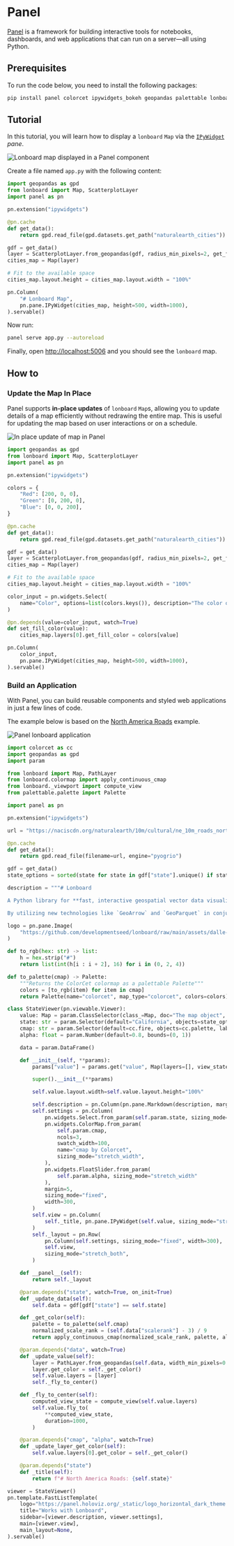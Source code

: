 # Panel

[Panel](https://panel.holoviz.org/) is a framework for building interactive tools for notebooks, dashboards, and web applications that can run on a server—all using Python.

## Prerequisites

To run the code below, you need to install the following packages:

```bash
pip install panel colorcet ipywidgets_bokeh geopandas palettable lonboard pyogrio watchfiles
```

## Tutorial

In this tutorial, you will learn how to display a `lonboard` `Map` via the [`IPyWidget`](https://panel.holoviz.org/reference/panes/IPyWidget.html) *pane*.

![Lonboard map displayed in a Panel component](../assets/panel-display-example.png)

Create a file named `app.py` with the following content:

```python
import geopandas as gpd
from lonboard import Map, ScatterplotLayer
import panel as pn

pn.extension("ipywidgets")

@pn.cache
def get_data():
    return gpd.read_file(gpd.datasets.get_path("naturalearth_cities"))

gdf = get_data()
layer = ScatterplotLayer.from_geopandas(gdf, radius_min_pixels=2, get_fill_color="red")
cities_map = Map(layer)

# Fit to the available space
cities_map.layout.height = cities_map.layout.width = "100%"

pn.Column(
    "# Lonboard Map",
    pn.pane.IPyWidget(cities_map, height=500, width=1000),
).servable()
```

Now run:

```bash
panel serve app.py --autoreload
```

Finally, open [http://localhost:5006](http://localhost:5006) and you should see the `lonboard` map.

## How to

### Update the Map In Place

Panel supports **in-place updates** of `lonboard` `Map`s, allowing you to update details of a map efficiently without redrawing the entire map. This is useful for updating the map based on user interactions or on a schedule.

![In place update of map in Panel](../assets/panel-update-in-place-example.gif)

```python
import geopandas as gpd
from lonboard import Map, ScatterplotLayer
import panel as pn

pn.extension("ipywidgets")

colors = {
    "Red": [200, 0, 0],
    "Green": [0, 200, 0],
    "Blue": [0, 0, 200],
}

@pn.cache
def get_data():
    return gpd.read_file(gpd.datasets.get_path("naturalearth_cities"))

gdf = get_data()
layer = ScatterplotLayer.from_geopandas(gdf, radius_min_pixels=2, get_fill_color="red")
cities_map = Map(layer)

# Fit to the available space
cities_map.layout.height = cities_map.layout.width = "100%"

color_input = pn.widgets.Select(
    name="Color", options=list(colors.keys()), description="The color of the points"
)

@pn.depends(value=color_input, watch=True)
def set_fill_color(value):
    cities_map.layers[0].get_fill_color = colors[value]

pn.Column(
    color_input,
    pn.pane.IPyWidget(cities_map, height=500, width=1000),
).servable()
```

### Build an Application

With Panel, you can build reusable components and styled web applications in just a few lines of code.

The example below is based on the [North America Roads](../examples/north-america-roads.ipynb) example.

![Panel lonboard application](../assets/panel-application-example.gif)

```python
import colorcet as cc
import geopandas as gpd
import param

from lonboard import Map, PathLayer
from lonboard.colormap import apply_continuous_cmap
from lonboard._viewport import compute_view
from palettable.palette import Palette

import panel as pn

pn.extension("ipywidgets")

url = "https://naciscdn.org/naturalearth/10m/cultural/ne_10m_roads_north_america.zip"

@pn.cache
def get_data():
    return gpd.read_file(filename=url, engine="pyogrio")

gdf = get_data()
state_options = sorted(state for state in gdf["state"].unique() if state)

description = """# Lonboard

A Python library for **fast, interactive geospatial vector data visualization** in Jupyter (and Panel).

By utilizing new technologies like `GeoArrow` and `GeoParquet` in conjunction with GPU-based map rendering, Lonboard aims to enable visualizing large geospatial datasets interactively through a simple interface."""

logo = pn.pane.Image(
    "https://github.com/developmentseed/lonboard/raw/main/assets/dalle-lonboard.jpg"
)

def to_rgb(hex: str) -> list:
    h = hex.strip("#")
    return list(int(h[i : i + 2], 16) for i in (0, 2, 4))

def to_palette(cmap) -> Palette:
    """Returns the ColorCet colormap as a palettable Palette"""
    colors = [to_rgb(item) for item in cmap]
    return Palette(name="colorcet", map_type="colorcet", colors=colors)

class StateViewer(pn.viewable.Viewer):
    value: Map = param.ClassSelector(class_=Map, doc="The map object", constant=True)
    state: str = param.Selector(default="California", objects=state_options)
    cmap: str = param.Selector(default=cc.fire, objects=cc.palette, label="cmap by Colorcet")
    alpha: float = param.Number(default=0.8, bounds=(0, 1))

    data = param.DataFrame()

    def __init__(self, **params):
        params["value"] = params.get("value", Map(layers=[], view_state={"longitude": -119.81446785010868, "latitude": 36.08305565437565, "zoom": 5}))

        super().__init__(**params)

        self.value.layout.width=self.value.layout.height="100%"

        self.description = pn.Column(pn.pane.Markdown(description, margin=5), logo)
        self.settings = pn.Column(
            pn.widgets.Select.from_param(self.param.state, sizing_mode="stretch_width"),
            pn.widgets.ColorMap.from_param(
                self.param.cmap,
                ncols=3,
                swatch_width=100,
                name="cmap by Colorcet",
                sizing_mode="stretch_width",
            ),
            pn.widgets.FloatSlider.from_param(
                self.param.alpha, sizing_mode="stretch_width"
            ),
            margin=5,
            sizing_mode="fixed",
            width=300,
        )
        self.view = pn.Column(
            self._title, pn.pane.IPyWidget(self.value, sizing_mode="stretch_both")
        )
        self._layout = pn.Row(
            pn.Column(self.settings, sizing_mode="fixed", width=300),
            self.view,
            sizing_mode="stretch_both",
        )

    def __panel__(self):
        return self._layout

    @param.depends("state", watch=True, on_init=True)
    def _update_data(self):
        self.data = gdf[gdf["state"] == self.state]

    def _get_color(self):
        palette = to_palette(self.cmap)
        normalized_scale_rank = (self.data["scalerank"] - 3) / 9
        return apply_continuous_cmap(normalized_scale_rank, palette, alpha=self.alpha)

    @param.depends("data", watch=True)
    def _update_value(self):
        layer = PathLayer.from_geopandas(self.data, width_min_pixels=0.8)
        layer.get_color = self._get_color()
        self.value.layers = [layer]
        self._fly_to_center()

    def _fly_to_center(self):
        computed_view_state = compute_view(self.value.layers)
        self.value.fly_to(
            **computed_view_state,
            duration=1000,
        )

    @param.depends("cmap", "alpha", watch=True)
    def _update_layer_get_color(self):
        self.value.layers[0].get_color = self._get_color()

    @param.depends("state")
    def _title(self):
        return f"# North America Roads: {self.state}"

viewer = StateViewer()
pn.template.FastListTemplate(
    logo="https://panel.holoviz.org/_static/logo_horizontal_dark_theme.png",
    title="Works with Lonboard",
    sidebar=[viewer.description, viewer.settings],
    main=[viewer.view],
    main_layout=None,
).servable()
```

